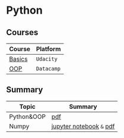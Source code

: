 # Python

## Courses
|Course|Platform|
|------|--------|
|[Basics](https://classroom.udacity.com/courses/ud1110)|`Udacity`|
|[OOP](https://learn.datacamp.com/courses/object-oriented-programming-in-python)|`Datacamp`|



## Summary
|Topic|Summary|
|-----|-------|
|Python&OOP|[pdf](/Python/pdfFiles/Python.pdf)|
|Numpy|[jupyter notebook](/Python/JupyterNotes/numPyNotes.ipynb) `&` [pdf](/Python/pdfFiles/numPyNotes.pdf)|